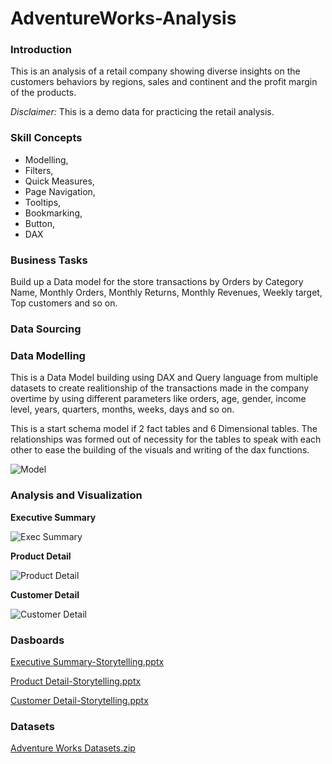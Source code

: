 # AdventureWorks-Analysis

### Introduction 
This is an analysis of a retail company showing diverse insights on the customers behaviors by regions, sales and continent and the profit margin of the products.

_Disclaimer:_ This is a demo data for practicing the retail analysis.

### Skill Concepts 

- Modelling,
- Filters, 
- Quick Measures, 
- Page Navigation,
- Tooltips,
- Bookmarking,
- Button,
- DAX


### Business Tasks 

Build up a Data model for the store transactions by Orders by Category Name, Monthly Orders, Monthly Returns, Monthly Revenues, Weekly target, Top customers and so on.

### Data Sourcing 

### Data Modelling 

This is a Data Model building using DAX and Query language from multiple datasets to create realitionship of the transactions made in the company overtime by using different parameters like orders, age, gender, income level, years, quarters, months, weeks, days and so on.

This is a start schema model if 2 fact tables and 6 Dimensional tables. The relationships was formed out of necessity for the tables to speak with each other to ease the building of the visuals and writing of the dax functions. 

![Model](https://github.com/AbdulAfeez001/AdventureWorks-Analysis/assets/97398702/ae61b7b9-f5e7-4e4f-b832-d1a7822f561d)



### Analysis and Visualization 

**Executive Summary**

![Exec Summary](https://github.com/AbdulAfeez001/AdventureWorks-Analysis/assets/97398702/42a14379-7646-4abb-9509-b1b81c2c9792)


**Product Detail**

![Product Detail](https://github.com/AbdulAfeez001/AdventureWorks-Analysis/assets/97398702/5d360ca2-164d-44dc-8437-53d80b72e082)


**Customer Detail**

![Customer Detail](https://github.com/AbdulAfeez001/AdventureWorks-Analysis/assets/97398702/491b0716-092b-48a2-9368-e56a45724c7c)


### Dasboards

[Executive Summary-Storytelling.pptx](https://github.com/AbdulAfeez001/AdventureWorks-Analysis/files/11361833/Executive.Summary-Storytelling.pptx)
 
 
 [Product Detail-Storytelling.pptx](https://github.com/AbdulAfeez001/AdventureWorks-Analysis/files/11361835/Product.Detail-Storytelling.pptx)

[Customer Detail-Storytelling.pptx](https://github.com/AbdulAfeez001/AdventureWorks-Analysis/files/11361836/Customer.Detail-Storytelling.pptx)

### Datasets

[Adventure Works Datasets.zip](https://github.com/AbdulAfeez001/AdventureWorks-Analysis/files/11361846/Adventure.Works.Datasets.zip)
